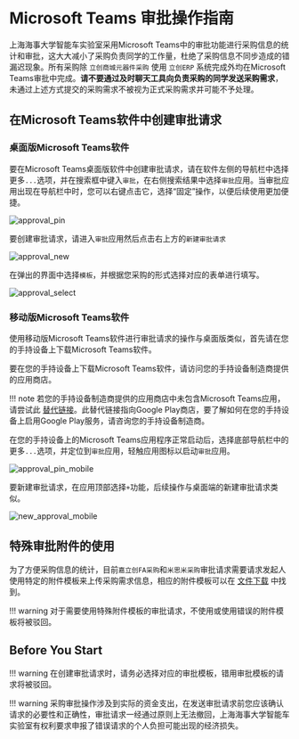 # Microsoft Teams 审批操作指南
上海海事大学智能车实验室采用Microsoft Teams中的审批功能进行采购信息的统计和审批，这大大减小了采购负责同学的工作量，杜绝了采购信息不同步造成的错漏迟现象。所有采购除 `立创商城元器件采购` 使用 `立创ERP` 系统完成外均在Microsoft Teams审批中完成。**请不要通过及时聊天工具向负责采购的同学发送采购需求**，未通过上述方式提交的采购需求不被视为正式采购需求并可能不予处理。

## 在Microsoft Teams软件中创建审批请求
### 桌面版Microsoft Teams软件
要在Microsoft Teams桌面版软件中创建审批请求，请在软件左侧的导航栏中选择更多`...`选项，并在搜索框中键入`审批`，在右侧搜索结果中选择`审批`应用。当审批应用出现在导航栏中时，您可以右键点击它，选择“固定”操作，以便后续使用更加便捷。   

![approval_pin](img/approval_pin.jpg)  

要创建审批请求，请进入`审批`应用然后点击右上方的`新建审批请求`

![approval_new](img/new_approval.jpg)  

在弹出的界面中选择`模板`，并根据您采购的形式选择对应的表单进行填写。  

![approval_select](img/approval_select.jpg)  

### 移动版Microsoft Teams软件
使用移动版Microsoft Teams软件进行审批请求的操作与桌面版类似，首先请在您的手持设备上下载Microsoft Teams软件。  

要在您的手持设备上下载Microsoft Teams软件，请访问您的手持设备制造商提供的应用商店。  

!!! note
    若您的手持设备制造商提供的应用商店中未包含Microsoft Teams应用，请尝试此 [替代链接](https://play.google.com/store/apps/details?id=com.microsoft.teams&pcampaignid=web_share
    )。此替代链接指向Google Play商店，要了解如何在您的手持设备上启用Google Play服务，请咨询您的手持设备制造商。

在您的手持设备上的Microsoft Teams应用程序正常启动后，选择底部导航栏中的更多`...`选项，并定位到`审批`应用，轻触应用图标以启动`审批`应用。  

![approval_pin_mobile](img/approval_pin_mobile.jpg)  

要新建审批请求，在应用顶部选择`+`功能，后续操作与桌面端的新建审批请求类似。  

![new_approval_mobile](img/new_approval_mobile.jpg)  

## 特殊审批附件的使用
为了方便采购信息的统计，目前`嘉立创FA采购`和`米思米采购`审批请求需要请求发起人使用特定的附件模板来上传采购需求信息，相应的附件模板可以在 [文件下载](https://www.smuscl.org/download/) 中找到。

!!! warning
    对于需要使用特殊附件模板的审批请求，不使用或使用错误的附件模板将被驳回。

## Before You Start

!!! warning
    在创建审批请求时，请务必选择对应的审批模板，错用审批模板的请求将被驳回。

!!! warning
    采购审批操作涉及到实际的资金支出，在发送审批请求前您应该确认请求的必要性和正确性，审批请求一经通过原则上无法撤回，上海海事大学智能车实验室有权利要求申报了错误请求的个人负担可能出现的经济损失。


